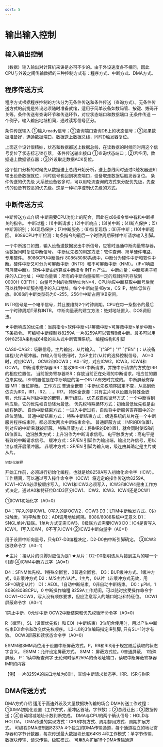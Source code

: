 ```yaml
---
sort: 5
---
```

# 输出输入控制

## 输入输出控制
（数据）输入输出对计算机来讲是必可不少的。由于外设速度各不相同，因此CPU与外设之间传输数据的三种控制方式有：程序方式、中断方式、DMA方式。
## 程序传送方式
程序方式根据程序控制的方法分为无条件传送和条件传送（查询方式）。无条件传送方式的前提是外设必须随时准备就绪，适用于简单设备如数码管、按键、拨码开关等。条件传送有查询环节和传送环节，对应状态端口和数据端口
无条件传送
一个例子，输入输出地址相同，通过读写信号区分。
 
条件传送输入
①输入ready信号；②查询端口查询DB上的状态信号；③如果数据准备好，选通数据端口，数据送上数据总线，同时D触发器复位。
 
上面这个设计很精妙，状态和数据都送上数据总线，在读数据的时候同时用这个信号复位了状态标志锁存器。
条件传送输出接口
①查询状态端口；②若空闲，数据送上数据锁存器；③外设取走数据ACK复位。
 
这个接口分析的时候先从数据送上总线开始分析，送上总线同时通过D触发器通知输出设备数据就位，同时信号也回到状态端口，设备取走数据后触发器复位。
条件传送的优先级
大系统设备较多时，可以用轮流查询的方式来分配优先级，先查询的设备有较高的优先级。这是一种程序控制优先级的方式。
## 中断传送方式
中断传送方式介绍
中断需要CPU功能上的配合，因此在x86指令集中有和中断相关的指令。
中断过程：(1)中断请求；(2)中断响应；(3)关中断；(4)断点保护；(5)中断源识别；(6)现场保护；(7)中断服务；(8)恢复现场；(9)开中断；(10)中断返回。
8086CPU中断检测：每条指令的最后一个时钟周期采样中断请求输入引脚。
 
一个中断接口如图，输入设备送数据发出中断信号，应答时选通中断向量寄存器，读数据同时复位中断信号。
中断优先权的判定方法：软件查询、简单硬件电路、专用硬件。
8086CPU中断操作
8086/8088系统中，中断分为硬件中断和软件中断。硬件中断又可分为可屏蔽中断（INTR）和不可屏蔽中断（NMI）。（IF=1响应可屏蔽中断）。软件中断由运算或中断指令 INT n 产生。
中断向量：中断服务子程序的入口地址；
中断向量表：所有的中断向量按照一定的规律排列存放到0000H-03FFH；
向量号为N的物理地址为N*4，CPU响应中断获取中断号后就可以找到中断服务程序的入口地址。每个中断向量4Byte，CS:IP，地址低位存放。8086的中断类型码为0~255，256个中断占用1KB空间。
 
INTR信号是一个电平信号，并且要维持2个时钟周期。CPU在每一条指令的最后一个时钟周期T采样INTR。
中断向量表的建立方法：绝对地址置入、DOS调用法。
 
 
★中断响应的优先级：当前指令>软件中断>非屏蔽中断>可屏蔽中断>单步中断>下条指令。
可编程中断控制器8259A
一片8259A可以管理8级中断。最多可以用9片8259A来构成64级的主从式中断管理系统。
	编程结构和引脚
    
CAS0-CAS2：级联信号。主片输出，从片输入。
¯("SP" ) "/" ¯("EN" )：从设备编程/允许缓冲器。作输入信号使用时，为SP主片/从片的选择控制信号。
A0=0时，对应ICW1， OCW2和OCW3；
A0=1时，对应ICW2，ICW3，ICW4和OCW1。
中断请求寄存器IRR：接收IR0-IR7中断请求，并按中断请求的方式在IRR的相应位置位。
当前服务寄存器ISR：存放当前正在处理的中断请求。相应位的置位来实现。ISR的置位是在中断响应的第一个INTA有效时完成的。
中断屏蔽寄存器IMR：置位屏蔽。
	工作方式
普通全嵌套：中断优先权顺序固定不变，从高到低依次为IR0，IR1，IR2，…，IR7。
特殊全嵌套：只有主片可以设置为特殊全嵌套，允许主片同级中断的嵌套，用于级联。
优先权自动循环方式：一个中断得到响应后，它的优先权自动降为最低。
优先权特殊循环方式：初始最低优先权是由编程确定。
自动中断结束方式：一进入中断过程，自动将中断服务寄存器中的对应位清除。
普通中断结束方式： 
特殊中断结束方式：级连系统的从片在一个中断服务程序结束时，都必须发两次中断结束命令。
普通屏蔽方式：IMR的Di位置1，则对应的中断IRi就被屏蔽。
特殊屏蔽方式：将IMR的Di位置1，就会同时使ISR的Di位置0。
边沿触发方式：上升沿作为中断请求信号。
电平触发方式：高电平是有效的中断请求信号。
缓冲方式：SP/EN 引脚作为输出端，输出允许信号，用以锁存或开启缓冲器。
非缓冲方式：SP/EN 引脚为输入端，级连由其确定是主片或从片。
 
	初始化编程
开始工作前，必须进行初始化编程。也就是给8259A写入初始化命令字（ICW）。
工作期间，可以通过写入操作命令字（OCW）将选定的操作传送给8259A。
ICW1~ICW4必须按顺序写入，ICW1和ICW2必须写入，ICW3和ICW4是由工作方式决定。通过A0和特征位D4D3区分ICW1、ICW2、ICW3、ICW4还是OCW1
 
①ICW1初始化字（A0=0）
 
D4：1写入的是ICW1。0写入的是OCW2，OCW3
D3：LTIM中断触发方式。0边沿触发，1电平触发 
D2：ADI调用地址间隔。8086/8088系统中无意义
D1：SNGL单片/级联。1单片方式无需ICW3，0级联方式需要ICW3
D0：IC4是否写入ICW4。1写入ICW4，0不写入ICW4
②ICW2中断向量字（A0=1）
 
用于设置中断向量号，只有D7-D3编程决定，D2-D0由中断引脚确定。
③ICW3级联命令字（A0=1）
 
★主片：接从片的引脚对应位为是1
★从片：D2-D0指明该从片接到主片的哪一个引脚
④ICW4中断方式字（A0=1）
 
D4：SFNM优先权。1特殊全嵌套，0普通全嵌套。
D3：BUF缓冲方式。1缓冲方式，0非缓冲方式
D2：M/S主片/从片。1主片，0从片（非缓冲方式无效，用SP=0确定从片）
D1：AEOI。1自动中断结束，0非自动中断结束。
D0：μPM。1 8086/8088CPU，0
	中断操作编程
8259A工作期间，可以随时接受操作命令字OCW1~OCW3，写入没有顺序要求，但应注意写入的端口地址和特征位。
OCW1屏蔽命令字（A0=1）
 
1禁止中断，0允许中断
OCW2中断结束和优先权循环命令字（A0=0）
 
R（循环），SL（设置优先权）和 EOI（中断结束）3位配合使用时，用以产生中断结束EOI命令和改变优先权顺序。
L2-L0的3位编码指定IR引脚, 只有SL=1时才有效。
OCW3屏蔽和读状态命令字（A0=0）
 
ESMM和SMM两位用于设置中断屏蔽方式。P，RR和RIS用于规定随后读取的状态字含义。
ESMM：允许设定屏蔽方式。
SMM： 屏蔽方式位。0普通屏蔽， 1特殊屏蔽。
P：1读中断查询字
无论何时读8259A的奇地址端口，读取中断屏蔽寄存器 IMR的内容
 
【例】一片8259A的端口地址为80H，查询中断请求状态字、IRR、ISR与IMR
## DMA传送方式
DMA方式介绍
适用于高速外设及大量数据块传输的场合
DMA传送工作过程：①DMA初始化设置（工作方式，缓冲区首址，字节数）；②总线让出；③数据传送；④自动增减地址计数判断完成。
DMA与CPU的两个确认信号：HOLD与HOLDA。
DMA传送的实现方式：CPU停机方式、周期挪用方式、周期扩展方式。
可编程DMA控制器8237A
4个独立的DMA传输通道，每个通道独立的地址寄存器和字节计数器，每次传送最大数据块长度64KB
4种工作模式：单字节传输、数据块传输、请求传输、级联模式。
可用5片扩展16个DMA传输通道
